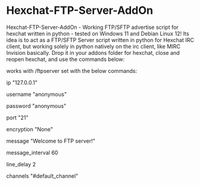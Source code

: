# Hexchat-FTP-Server-AddOn
Hexchat-FTP-Server-AddOn - Working FTP/SFTP advertise script for hexchat written in python - tested on Windows 11 and Debian Linux 12! Its idea is to act as a FTP/SFTP Server script written in python for Hexchat IRC client, but working solely in python natively on the irc client, like MIRC Invision basically. Drop it in your addons folder for hexchat, close and reopen hexchat, and use the commands below:

works with /ftpserver set with the below commands:

ip "127.0.0.1"

username "anonymous"

password "anonymous"

port "21"

encryption "None"

message "Welcome to FTP server!"

message_interval 60

line_delay 2

channels "#default_channel"

